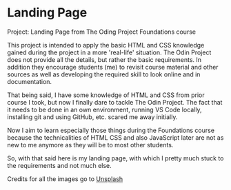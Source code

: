 # Landing Page
Project: Landing Page from The Oding Project Foundations course

This project is intended to apply the basic HTML and CSS knowledge gained during the project in a more 'real-life' situation. 
The Odin Project does not provide all the details, but rather the basic requirements. 
In addition they encourage students (me) to revisit course material and other sources as well as developing the required skill to look online and in documentation.

That being said, I have some knowledge of HTML and CSS from prior course I took, but now I finally dare to tackle The Odin Project. 
The fact that it needs to be done in an own environment, running VS Code locally, installing git and using GitHub, etc. scared me away initially. 

Now I aim to learn especially those things during the Foundations course because the technicalities of HTML CSS and also JavaScript later are not as new to me anymore as they will be to most other students.

So, with that said here is my landing page, with which I pretty much stuck to the requirements and not much else. 

Credits for all the images go to [Unsplash](https://unsplash.com/)
